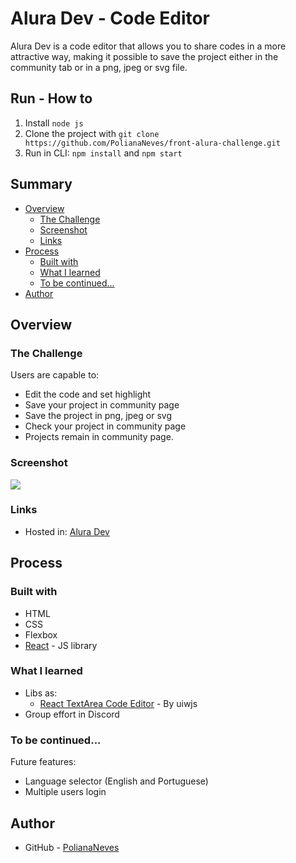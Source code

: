 # Alura Dev - Code Editor

Alura Dev is a code editor that allows you to share codes in a more attractive way, making it possible to save the project either in the community tab or in a png, jpeg or svg file.

## Run - How to

1. Install `node js`
2. Clone the project with `git clone https://github.com/PolianaNeves/front-alura-challenge.git`
3. Run in CLI: `npm install` and `npm start`

## Summary

- [Overview](#overview)
  - [The Challenge](#the-challenge)
  - [Screenshot](#screenshot)
  - [Links](#links)
- [Process](#process)
  - [Built with](#built-with)
  - [What I learned](#what-i-learned)
  - [To be continued...](#to-be-continued)
- [Author](#author)

## Overview

### The Challenge

Users are capable to:

- Edit the code and set highlight
- Save your project in community page
- Save the project in png, jpeg or svg
- Check your project in community page
- Projects remain in community page.

### Screenshot

![](./public/print_home.png)

### Links

- Hosted in: [Alura Dev](https://front-alura-challenge.vercel.app/)

## Process

### Built with

- HTML
- CSS
- Flexbox
- [React](https://reactjs.org/) - JS library

### What I learned

- Libs as:
  - [React TextArea Code Editor](https://github.com/uiwjs/react-textarea-code-editor) - By uiwjs
- Group effort in Discord


### To be continued...

Future features:

- Language selector (English and Portuguese)
- Multiple users login

## Author

- GitHub - [PolianaNeves](https://github.com/PolianaNeves)